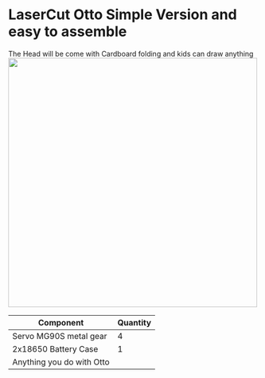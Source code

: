 # LaserCut Otto Simple Version and easy to assemble 
  The Head will be come with Cardboard folding and kids can draw anything 
  <img src="https://github.com/stembotvn/OttoLaserCutDesign/blob/master/OttoV2/media/3DviewPic.png" width="500" align="center">
  
  |  Component             |Quantity |
 | --- | --- |
 |  Servo MG90S metal gear         | 4          |
  | 2x18650 Battery Case       | 1          |
  | Anything you do with Otto |

